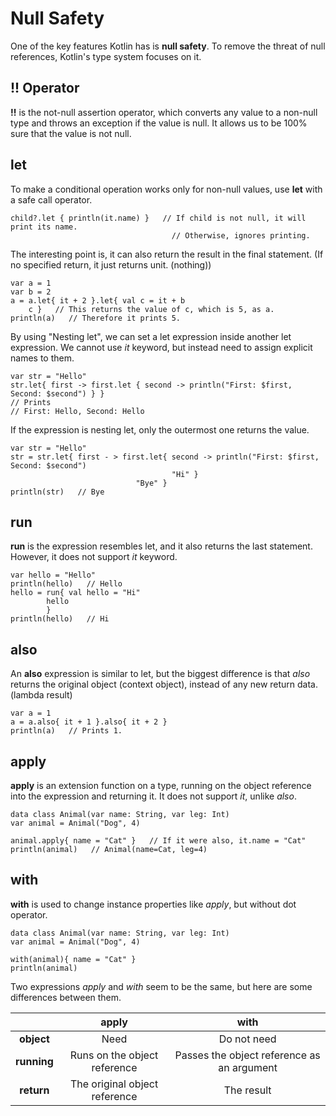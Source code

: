 # Null Safety
One of the key features Kotlin has is **null safety**. To remove the threat of null references, Kotlin's type system focuses on it.

## !! Operator
**!!** is the not-null assertion operator, which converts any value to a non-null type and throws an exception if the value is null. It allows us to be 100% sure that the value is not null.

## let
To make a conditional operation works only for non-null values, use **let** with a safe call operator.

    child?.let { println(it.name) }   // If child is not null, it will print its name.
                                        // Otherwise, ignores printing.
                                        
The interesting point is, it can also return the result in the final statement. (If no specified return, it just returns unit. (nothing))

    var a = 1
    var b = 2
    a = a.let{ it + 2 }.let{ val c = it + b
        c }   // This returns the value of c, which is 5, as a.
    println(a)   // Therefore it prints 5.

By using "Nesting let", we can set a let expression inside another let expression. We cannot use *it* keyword, but instead need to assign explicit names to them.

    var str = "Hello"
    str.let{ first -> first.let { second -> println("First: $first, Second: $second") } }
    // Prints
    // First: Hello, Second: Hello

If the expression is nesting let, only the outermost one returns the value.

    var str = "Hello"
    str = str.let{ first - > first.let{ second -> println("First: $first, Second: $second")
                                        "Hi" }
                                "Bye" }
    println(str)   // Bye                                
                                
## run
**run** is the expression resembles let, and it also returns the last statement. However, it does not support *it* keyword.

    var hello = "Hello"
    println(hello)   // Hello
    hello = run{ val hello = "Hi"
            hello
            }
    println(hello)   // Hi

## also
An **also** expression is similar to let, but the biggest difference is that *also* returns the original object (context object), instead of any new return data. (lambda result)

    var a = 1
    a = a.also{ it + 1 }.also{ it + 2 }
    println(a)   // Prints 1.

## apply
**apply** is an extension function on a type, running on the object reference into the expression and returning it. It does not support *it*, unlike *also*.

    data class Animal(var name: String, var leg: Int)
    var animal = Animal("Dog", 4)
    
    animal.apply{ name = "Cat" }   // If it were also, it.name = "Cat"
    println(animal)   // Animal(name=Cat, leg=4)

## with
**with** is used to change instance properties like *apply*, but without dot operator.

    data class Animal(var name: String, var leg: Int)
    var animal = Animal("Dog", 4)
    
    with(animal){ name = "Cat" }
    println(animal)

Two expressions *apply* and *with* seem to be the same, but here are some differences between them.

| | apply | with |
| :-: | :-: | :-: |
| **object** | Need | Do not need |
| **running** | Runs on the object reference | Passes the object reference as an argument |
| **return** | The original object reference | The result |
